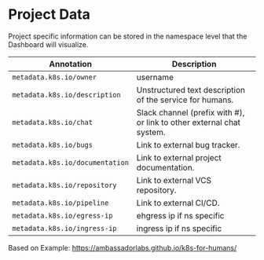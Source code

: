 # Project Data

Project specific information can be stored in the namespace level that the Dashboard will visualize.

| Annotation | Description |
| ---------- | ----------- |
| `metadata.k8s.io/owner` | username |
| `metadata.k8s.io/description` | Unstructured text description of the service for humans. |
| `metadata.k8s.io/chat` | Slack channel (prefix with #), or link to other external chat system. |
| `metadata.k8s.io/bugs` | Link to external bug tracker. |
| `metadata.k8s.io/documentation` | Link to external project documentation. |
| `metadata.k8s.io/repository` | Link to external VCS repository. |
| `metadata.k8s.io/pipeline` | Link to external CI/CD. |
| `metadata.k8s.io/egress-ip` | ehgress ip if ns specific |
| `metadata.k8s.io/ingress-ip` | ingress ip if ns specific |

Based on Example: https://ambassadorlabs.github.io/k8s-for-humans/
